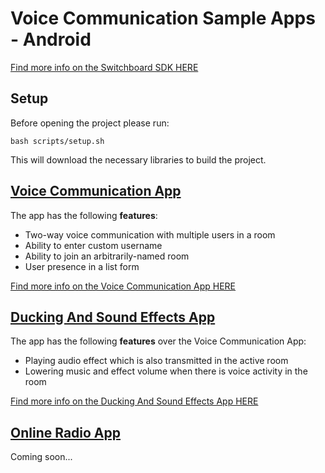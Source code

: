 # Voice Communication Sample Apps - Android

<a href="https://docs.switchboard.audio/" target="_blank">Find more info on the Switchboard SDK HERE</a>

## Setup

Before opening the project please run:

```
bash scripts/setup.sh
```

This will download the necessary libraries to build the project.

## [Voice Communication App](VoiceCommunicationApp/README.md)

The app has the following **features**:

- Two-way voice communication with multiple users in a room
- Ability to enter custom username
- Ability to join an arbitrarily-named room
- User presence in a list form

<a href="https://docs.switchboard.audio/docs/examples/voice-communication-app/" target="_blank">Find more info on the Voice Communication App HERE</a>

## [Ducking And Sound Effects App](DuckingAndSoundEffectsApp/README.md)

The app has the following **features** over the Voice Communication App:

- Playing audio effect which is also transmitted in the active room
- Lowering music and effect volume when there is voice activity in the room

<a href="https://docs.switchboard.audio/docs/examples/ducking-and-sound-effects-app/" target="_blank">Find more info on the Ducking And Sound Effects App HERE</a>

## [Online Radio App](OnlineRadioApp/README.md)

Coming soon...
